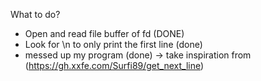What to do?
- Open and read file buffer of fd (DONE)
- Look for \n to only print the first line (done)
- messed up my program (done) -> take inspiration from (https://gh.xxfe.com/Surfi89/get_next_line)
